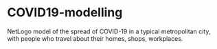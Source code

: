 # COVID19-modelling
NetLogo model of the spread of COVID-19 in a typical metropolitan city, with people who travel about their homes, shops, workplaces. 
